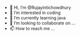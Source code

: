 - 👋 Hi, I’m @Rujayintichowdhury
- 👀 I’m interested in coding
- 🌱 I’m currently learning java
- 💞️ I’m looking to collaborate on ...
- 📫 How to reach me ...

<!---
Rujayintichowdhury/Rujayintichowdhury is a ✨ special ✨ repository because its `README.md` (this file) appears on your GitHub profile.
You can click the Preview link to take a look at your changes.
--->
